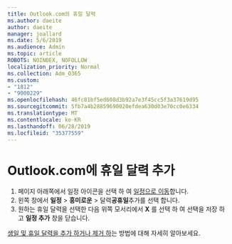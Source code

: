 ```yaml
---
title: Outlook.com의 휴일 달력
ms.author: daeite
author: daeite
manager: joallard
ms.date: 5/6/2019
ms.audience: Admin
ms.topic: article
ROBOTS: NOINDEX, NOFOLLOW
localization_priority: Normal
ms.collection: Adm_O365
ms.custom:
- "1812"
- "9000229"
ms.openlocfilehash: 46fc81bf5ed608d3b92a7e3f45cc5f3a37619d95
ms.sourcegitcommit: 5fb7a4b28859690020efdea630d03e70cc0e6334
ms.translationtype: MT
ms.contentlocale: ko-KR
ms.lasthandoff: 06/28/2019
ms.locfileid: "35377559"
---
```

# <a name="add-a-holiday-calendar-in-outlookcom"></a>Outlook.com에 휴일 달력 추가

1. 페이지 아래쪽에서 일정 아이콘을 선택 하 여 [일정으로 이동](https://outlook.live.com/mail/calendar)합니다.
1. 왼쪽 창에서 **일정** > **흥미로운** > 달력**공휴일**추가를 선택 합니다.
1. 원하는 휴일 달력을 선택한 다음 위쪽 모서리에서 **X** 를 선택 하 여 선택을 저장 하 고 **일정 추가** 창을 닫습니다.

[생일 및 휴일 달력을 추가 하거나 제거 하](https://support.office.com/article/b8e636da-fda8-413f-940e-68396efa49a6)는 방법에 대해 자세히 알아보세요.